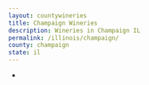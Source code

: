 ```yaml
---
layout: countywineries
title: Champaign Wineries
description: Wineries in Champaign IL
permalink: /illinois/champaign/
county: champaign
state: il
---
```

-
